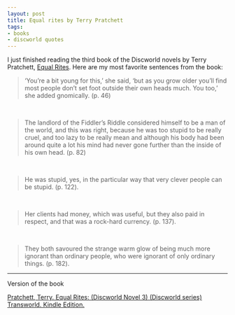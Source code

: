 ```yaml
---
layout: post
title: Equal rites by Terry Pratchett
tags:
- books
- discworld quotes
---
```


I just finished reading the third book of the Discworld novels by Terry Pratchett, [Equal Rites](https://www.goodreads.com/book/show/34507.Equal_Rites).
Here are my most favorite sentences from the book:

> ‘You’re a bit young for this,’ she said, ‘but as you grow older you’ll find most people don’t set foot outside their own heads much. You too,’ she added gnomically. (p. 46)

<br>

> The landlord of the Fiddler’s Riddle considered himself to be a man of the world, and this was right, because he was too stupid to be really cruel, and too lazy to be really mean and although his body had been around quite a lot his mind had never gone further than the inside of his own head. (p. 82)

<br>

> He was stupid, yes, in the particular way that very clever people can be stupid. (p. 122).

<br>

> Her clients had money, which was useful, but they also paid in respect, and that was a rock-hard currency. (p. 137).

<br>

> They both savoured the strange warm glow of being much more ignorant than ordinary people, who were ignorant of only ordinary things. (p. 182).

----

Version of the book

[Pratchett, Terry. Equal Rites: (Discworld Novel 3) (Discworld series) Transworld. Kindle Edition.](http://amzn.to/2nCAnXg)
